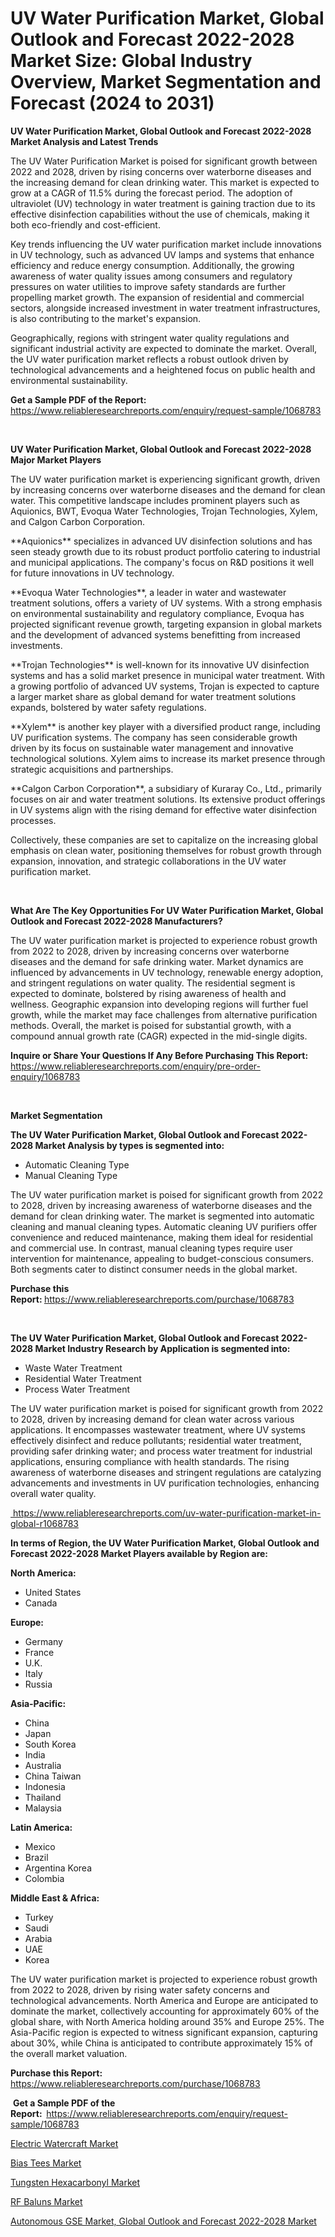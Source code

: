 <p><h1>UV Water Purification Market, Global Outlook and Forecast 2022-2028 Market Size: Global Industry Overview, Market Segmentation and Forecast (2024 to 2031)</h1></p><p><strong>UV Water Purification Market, Global Outlook and Forecast 2022-2028 Market Analysis and Latest Trends</strong></p>
<p><p>The UV Water Purification Market is poised for significant growth between 2022 and 2028, driven by rising concerns over waterborne diseases and the increasing demand for clean drinking water. This market is expected to grow at a CAGR of 11.5% during the forecast period. The adoption of ultraviolet (UV) technology in water treatment is gaining traction due to its effective disinfection capabilities without the use of chemicals, making it both eco-friendly and cost-efficient.</p><p>Key trends influencing the UV water purification market include innovations in UV technology, such as advanced UV lamps and systems that enhance efficiency and reduce energy consumption. Additionally, the growing awareness of water quality issues among consumers and regulatory pressures on water utilities to improve safety standards are further propelling market growth. The expansion of residential and commercial sectors, alongside increased investment in water treatment infrastructures, is also contributing to the market's expansion.</p><p>Geographically, regions with stringent water quality regulations and significant industrial activity are expected to dominate the market. Overall, the UV water purification market reflects a robust outlook driven by technological advancements and a heightened focus on public health and environmental sustainability.</p></p>
<p><strong>Get a Sample PDF of the Report:&nbsp;</strong> <a href="https://www.reliableresearchreports.com/enquiry/request-sample/1068783">https://www.reliableresearchreports.com/enquiry/request-sample/1068783</a></p>
<p>&nbsp;</p>
<p><strong>UV Water Purification Market, Global Outlook and Forecast 2022-2028 Major Market Players</strong></p>
<p><p>The UV water purification market is experiencing significant growth, driven by increasing concerns over waterborne diseases and the demand for clean water. This competitive landscape includes prominent players such as Aquionics, BWT, Evoqua Water Technologies, Trojan Technologies, Xylem, and Calgon Carbon Corporation.</p><p>**Aquionics** specializes in advanced UV disinfection solutions and has seen steady growth due to its robust product portfolio catering to industrial and municipal applications. The company's focus on R&D positions it well for future innovations in UV technology.</p><p>**Evoqua Water Technologies**, a leader in water and wastewater treatment solutions, offers a variety of UV systems. With a strong emphasis on environmental sustainability and regulatory compliance, Evoqua has projected significant revenue growth, targeting expansion in global markets and the development of advanced systems benefitting from increased investments.</p><p>**Trojan Technologies** is well-known for its innovative UV disinfection systems and has a solid market presence in municipal water treatment. With a growing portfolio of advanced UV systems, Trojan is expected to capture a larger market share as global demand for water treatment solutions expands, bolstered by water safety regulations.</p><p>**Xylem** is another key player with a diversified product range, including UV purification systems. The company has seen considerable growth driven by its focus on sustainable water management and innovative technological solutions. Xylem aims to increase its market presence through strategic acquisitions and partnerships.</p><p>**Calgon Carbon Corporation**, a subsidiary of Kuraray Co., Ltd., primarily focuses on air and water treatment solutions. Its extensive product offerings in UV systems align with the rising demand for effective water disinfection processes.</p><p>Collectively, these companies are set to capitalize on the increasing global emphasis on clean water, positioning themselves for robust growth through expansion, innovation, and strategic collaborations in the UV water purification market.</p></p>
<p>&nbsp;</p>
<p><strong>What Are The Key Opportunities For UV Water Purification Market, Global Outlook and Forecast 2022-2028 Manufacturers?</strong></p>
<p><p>The UV water purification market is projected to experience robust growth from 2022 to 2028, driven by increasing concerns over waterborne diseases and the demand for safe drinking water. Market dynamics are influenced by advancements in UV technology, renewable energy adoption, and stringent regulations on water quality. The residential segment is expected to dominate, bolstered by rising awareness of health and wellness. Geographic expansion into developing regions will further fuel growth, while the market may face challenges from alternative purification methods. Overall, the market is poised for substantial growth, with a compound annual growth rate (CAGR) expected in the mid-single digits.</p></p>
<p><strong>Inquire or Share Your Questions If Any Before Purchasing This Report:</strong> <a href="https://www.reliableresearchreports.com/enquiry/pre-order-enquiry/1068783">https://www.reliableresearchreports.com/enquiry/pre-order-enquiry/1068783</a></p>
<p>&nbsp;</p>
<p><strong>Market Segmentation</strong></p>
<p><strong>The UV Water Purification Market, Global Outlook and Forecast 2022-2028 Market Analysis by types is segmented into:</strong></p>
<p><ul><li>Automatic Cleaning Type</li><li>Manual Cleaning Type</li></ul></p>
<p><p>The UV water purification market is poised for significant growth from 2022 to 2028, driven by increasing awareness of waterborne diseases and the demand for clean drinking water. The market is segmented into automatic cleaning and manual cleaning types. Automatic cleaning UV purifiers offer convenience and reduced maintenance, making them ideal for residential and commercial use. In contrast, manual cleaning types require user intervention for maintenance, appealing to budget-conscious consumers. Both segments cater to distinct consumer needs in the global market.</p></p>
<p><strong>Purchase this Report:&nbsp;</strong><a href="https://www.reliableresearchreports.com/purchase/1068783">https://www.reliableresearchreports.com/purchase/1068783</a></p>
<p>&nbsp;</p>
<p><strong>The UV Water Purification Market, Global Outlook and Forecast 2022-2028 Market Industry Research by Application is segmented into:</strong></p>
<p><ul><li>Waste Water Treatment</li><li>Residential Water Treatment</li><li>Process Water Treatment</li></ul></p>
<p><p>The UV water purification market is poised for significant growth from 2022 to 2028, driven by increasing demand for clean water across various applications. It encompasses wastewater treatment, where UV systems effectively disinfect and reduce pollutants; residential water treatment, providing safer drinking water; and process water treatment for industrial applications, ensuring compliance with health standards. The rising awareness of waterborne diseases and stringent regulations are catalyzing advancements and investments in UV purification technologies, enhancing overall water quality.</p></p>
<p><a href="https://www.reliableresearchreports.com/uv-water-purification-market-in-global-r1068783">&nbsp;https://www.reliableresearchreports.com/uv-water-purification-market-in-global-r1068783</a></p>
<p><strong>In terms of Region, the UV Water Purification Market, Global Outlook and Forecast 2022-2028 Market Players available by Region are:</strong></p>
<p>
    <p> <strong> North America: </strong>
        <ul>
            <li>United States</li>
            <li>Canada</li>
        </ul>
        </p> 
    <p> <strong> Europe: </strong>
        <ul>
            <li>Germany</li>
            <li>France</li>
            <li>U.K.</li>
            <li>Italy</li>
            <li>Russia</li>
        </ul>
        </p> 
    <p> <strong> Asia-Pacific: </strong>
        <ul>
            <li>China</li>
            <li>Japan</li>
            <li>South Korea</li>
            <li>India</li>
            <li>Australia</li>
            <li>China Taiwan</li>
            <li>Indonesia</li>
            <li>Thailand</li>
            <li>Malaysia</li>
        </ul>
        </p> 
    <p> <strong> Latin America: </strong>
        <ul>
            <li>Mexico</li>
            <li>Brazil</li>
            <li>Argentina Korea</li>
            <li>Colombia</li>
        </ul>
        </p> 
    <p> <strong> Middle East & Africa: </strong>
        <ul>
            <li>Turkey</li>
            <li>Saudi</li>
            <li>Arabia</li>
            <li>UAE</li>
            <li>Korea</li>
        </ul>
    </p>
    </p>
<p><p>The UV water purification market is projected to experience robust growth from 2022 to 2028, driven by rising water safety concerns and technological advancements. North America and Europe are anticipated to dominate the market, collectively accounting for approximately 60% of the global share, with North America holding around 35% and Europe 25%. The Asia-Pacific region is expected to witness significant expansion, capturing about 30%, while China is anticipated to contribute approximately 15% of the overall market valuation.</p></p>
<p><strong>Purchase this Report: </strong><a href="https://www.reliableresearchreports.com/purchase/1068783">https://www.reliableresearchreports.com/purchase/1068783</a></p>
<p>&nbsp;<strong>Get a Sample PDF of the Report:&nbsp;&nbsp;</strong><a href="https://www.reliableresearchreports.com/enquiry/request-sample/1068783">https://www.reliableresearchreports.com/enquiry/request-sample/1068783</a></p>
<p><strong></strong></p>
<p><p><a href="https://medium.com/@david.mackay7867865/the-global-electric-watercraft-market-is-at-the-forefront-of-innovation-driving-rapid-industry-d0607deb5468">Electric Watercraft Market</a></p><p><a href="https://www.linkedin.com/pulse/bias-tees-market-segmentation-geographical-regions-forcast-i6xyc?trackingId=nyn3Rqx9StSReBq%2BH6Mzhw%3D%3D">Bias Tees Market</a></p><p><a href="https://issuu.com/reportprime-2/docs/tungsten-hexacarbonyl-market-size-2_353a2bbd5089e7">Tungsten Hexacarbonyl Market</a></p><p><a href="https://www.linkedin.com/pulse/market-forecast-global-rf-baluns-trends-impact-analysis-2024-zes8c?trackingId=oD9%2BNek1QMagufobmRBUXA%3D%3D">RF Baluns Market</a></p><p><a href="https://github.com/KamrulHadi87/Market-Research-Report-List-1/blob/main/autonomous-gse-market-global-outlook-and-forecast-2022-2028-market.md">Autonomous GSE Market, Global Outlook and Forecast 2022-2028 Market</a></p></p>
